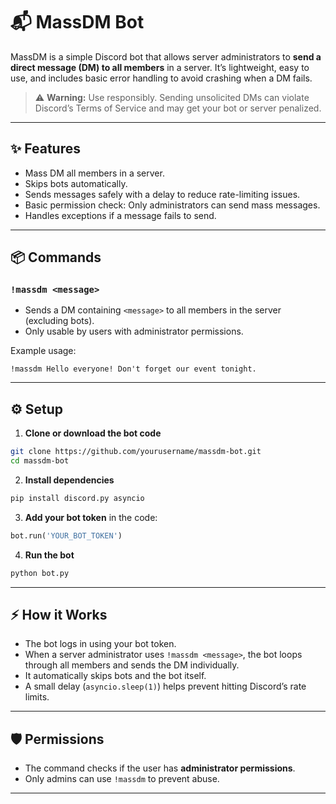 # 📬 MassDM Bot

MassDM is a simple Discord bot that allows server administrators to **send a direct message (DM) to all members** in a server.
It’s lightweight, easy to use, and includes basic error handling to avoid crashing when a DM fails.

> ⚠️ **Warning:** Use responsibly. Sending unsolicited DMs can violate Discord’s Terms of Service and may get your bot or server penalized.

---

## ✨ Features

* Mass DM all members in a server.
* Skips bots automatically.
* Sends messages safely with a delay to reduce rate-limiting issues.
* Basic permission check: Only administrators can send mass messages.
* Handles exceptions if a message fails to send.

---

## 📦 Commands

### `!massdm <message>`

* Sends a DM containing `<message>` to all members in the server (excluding bots).
* Only usable by users with administrator permissions.

Example usage:

```
!massdm Hello everyone! Don't forget our event tonight.
```

---

## ⚙️ Setup

1. **Clone or download the bot code**

```bash
git clone https://github.com/yourusername/massdm-bot.git
cd massdm-bot
```

2. **Install dependencies**

```bash
pip install discord.py asyncio
```

3. **Add your bot token** in the code:

```python
bot.run('YOUR_BOT_TOKEN')
```

4. **Run the bot**

```bash
python bot.py
```

---

## ⚡ How it Works

* The bot logs in using your bot token.
* When a server administrator uses `!massdm <message>`, the bot loops through all members and sends the DM individually.
* It automatically skips bots and the bot itself.
* A small delay (`asyncio.sleep(1)`) helps prevent hitting Discord’s rate limits.

---

## 🛡️ Permissions

* The command checks if the user has **administrator permissions**.
* Only admins can use `!massdm` to prevent abuse.

---
